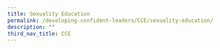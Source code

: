 ```yaml
---
title: Sexuality Education
permalink: /developing-confident-leaders/CCE/sexuality-education/
description: ""
third_nav_title: CCE
---
```

